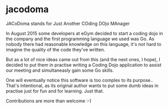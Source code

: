 # jacodoma
JACoDoma stands for Just Another COding DOjo MAnager

In August 2015 some developers at eGym decided to start a coding dojo in the company and the first programming language we used was Go. As nobody there had reasonable knowledge on this language, it's not hard to imagine the quality of the code they've written.

But as a lot of nice ideas came out from this (and the next ones, I hope), I decided to put them in practise writing a Coding Dojo application to assist our meeting and simultaneasly gain some Go skills.

One will eventually notice this software is too complex to its purpose.. 
That's intentional, as its original author wants to put some dumb ideas in practise just for fun and for learning. 
Just that.

Contributions are more than welcome :-)

